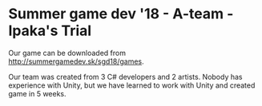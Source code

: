 # Summer game dev '18 - A-team - Ipaka's Trial

Our game can be downloaded from http://summergamedev.sk/sgd18/games.

Our team was created from 3 C# developers and 2 artists. Nobody has experience with Unity, but we have learned to work with Unity and created game in 5 weeks.
